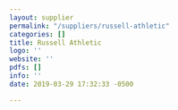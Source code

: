 ```yaml
---
layout: supplier
permalink: "/suppliers/russell-athletic"
categories: []
title: Russell Athletic
logo: ''
website: ''
pdfs: []
info: ''
date: 2019-03-29 17:32:33 -0500

---
```

